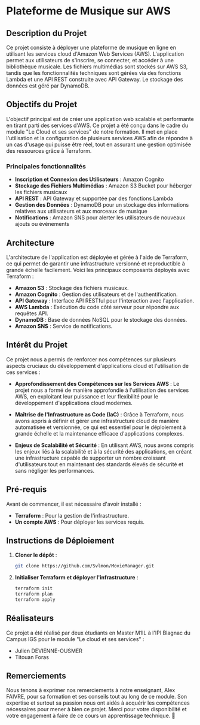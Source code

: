 # Plateforme de Musique sur AWS

## Description du Projet

Ce projet consiste à déployer une plateforme de musique en ligne en utilisant les services cloud d'Amazon Web Services (AWS). L'application permet aux utilisateurs de s'inscrire, se connecter, et accéder à une bibliothèque musicale. Les fichiers multimédias sont stockés sur AWS S3, tandis que les fonctionnalités techniques sont gérées via des fonctions Lambda et une API REST construite avec API Gateway. Le stockage des données est géré par DynamoDB.

## Objectifs du Projet

L'objectif principal est de créer une application web scalable et performante en tirant parti des services d'AWS. Ce projet a été conçu dans le cadre du module "Le Cloud et ses services" de notre formation. Il met en place l'utilisation et la configuration de plusieurs services AWS afin de répondre à un cas d'usage qui puisse être réel, tout en assurant une gestion optimisée des ressources grâce à Terraform.

### Principales fonctionnalités
- **Inscription et Connexion des Utilisateurs** : Amazon Cognito
- **Stockage des Fichiers Multimédias** : Amazon S3 Bucket pour héberger les fichiers musicaux
- **API REST** : API Gateway et supportée par des fonctions Lambda
- **Gestion des Données** : DynamoDB pour un stockage des informations relatives aux utilisateurs et aux morceaux de musique
- **Notifications** : Amazon SNS pour alerter les utilisateurs de nouveaux ajouts ou événements

## Architecture

L'architecture de l'application est déployée et gérée à l'aide de Terraform, ce qui permet de garantir une infrastructure versionné et reproductible à grande échelle facilement. Voici les principaux composants déployés avec Terraform :

- **Amazon S3** : Stockage des fichiers musicaux.
- **Amazon Cognito** : Gestion des utilisateurs et de l'authentification.
- **API Gateway** : Interface API RESTful pour l'interaction avec l'application.
- **AWS Lambda** : Exécution du code côté serveur pour répondre aux requêtes API.
- **DynamoDB** : Base de données NoSQL pour le stockage des données.
- **Amazon SNS** : Service de notifications.

## Intérêt du Projet

Ce projet nous a permis de renforcer nos compétences sur plusieurs aspects cruciaux du développement d'applications cloud et l'utilisation de ces services :

- **Approfondissement des Compétences sur les Services AWS** : Le projet nous  a formé de manière approfondie à l'utilisation des services AWS, en exploitant leur puissance et leur flexibilité pour le développement d'applications cloud modernes.

- **Maîtrise de l'Infrastructure as Code (IaC)** : Grâce à Terraform, nous avons appris à définir et gérer une infrastructure cloud de manière automatisée et versionnée, ce qui est essentiel pour le déploiement à grande échelle et la maintenance efficace d'applications complexes.


- **Enjeux de Scalabilité et Sécurité** : En utilisant AWS, nous avons compris les enjeux liés à la scalabilité et à la sécurité des applications, en créant une infrastructure capable de supporter un nombre croissant d'utilisateurs tout en maintenant des standards élevés de sécurité et sans négliger les performances.

## Pré-requis

Avant de commencer, il est nécessaire d'avoir installé :
- **Terraform** : Pour la gestion de l'infrastructure.
- **Un compte AWS** : Pour déployer les services requis.

## Instructions de Déploiement

1. **Cloner le dépôt** :

   ```bash
   git clone https://github.com/Svlmon/MovieManager.git
   ```
2. **Initialiser Terraform et déployer l'infrastructure** :

    ```bash
    terraform init
    terraform plan
    terraform apply
    ```

## Réalisateurs

Ce projet a été réalisé par deux étudiants en Master M1IL à l'IPI Blagnac du Campus IGS pour le module "Le cloud et ses services" :

- Julien DEVIENNE-OUSMER
- Titouan Foras

## Remerciements

Nous tenons à exprimer nos remerciements à notre enseignant, Alex FAIVRE, pour sa formation et ses conseils tout au long de ce module. Son expertise et surtout sa passion nous ont aidés à acquérir les compétences nécessaires pour mener à bien ce projet. Merci pour votre disponibilité et votre engagement à faire de ce cours un apprentissage technique. :rocket:

